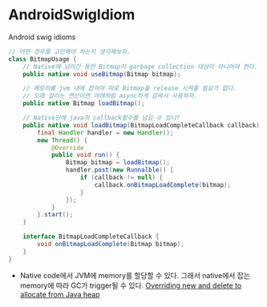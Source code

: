 # AndroidSwigIdiom
Android swig idioms

```java
// 어떤 경우를 고민해야 하는지 생각해보자.
class BitmapUsage {
	// Native에 넘어간 동안 Bitmap이 garbage collection 대상이 아니어야 한다.
	public native void useBitmap(Bitmap bitmap);

	// 메모리를 jvm 내에 잡아야 따로 Bitmap을 release 시켜줄 필요가 없다.
	// 오래 걸리는 연산이면 아래처럼 async하게 감싸서 사용하자.
	public native Bitmap loadBitmap();

	// Native단에 java의 callback함수를 넘길 수 있나?
	public native void loadBitmap(BitmapLoadCompleteCallback callback) {
		final Handler handler = new Handler();
		new Thread() {
			@Override
			public void run() {
				Bitmap bitmap = loadBitmap();
				handler.post(new Runnalble() {
					if (callback != null) {
						callback.onBitmapLoadComplete(bitmap);
					}
				});
			}
		}.start();
	}	

	interface BitmapLoadCompleteCallback {
		void onBitmapLoadComplete(Bitmap bitmap);
	}
}
```

- Native code에서 JVM에 memory를 할당할 수 있다. 그래서 native에서 잡는 memory에 따라 GC가 trigger될 수 있다. 
  [Overriding new and delete to allocate from Java heap](http://www.swig.org/Doc3.0/Java.html#Java_heap_allocations)
